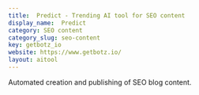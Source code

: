 ```yaml
---
title:  Predict - Trending AI tool for SEO content
display_name:  Predict
category: SEO content
category_slug: seo-content
key: getbotz_io
website: https://www.getbotz.io/
layout: aitool
---
```


Automated creation and publishing of SEO blog content.
